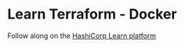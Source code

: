 # Learn Terraform - Docker

Follow along on the [HashiCorp Learn platform](https://learn.hashicorp.com/tutorials/terraform/install-cli?in=terraform/aws-get-started#quick-start-tutorial)

